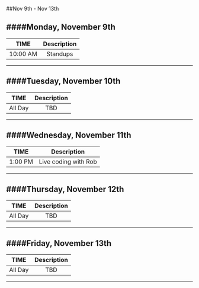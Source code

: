 ##Nov 9th - Nov 13th

####Monday, November 9th
---
|TIME| Description|
|:---:|:---:|
|10:00 AM|Standups|
---

####Tuesday, November 10th
---
|TIME| Description|
|:---:|:---:|
|All Day|TBD|
---

####Wednesday, November 11th
---
|TIME| Description|
|:---:|:---:|
|1:00 PM|Live coding with Rob|
---

####Thursday, November 12th
---
|TIME| Description|
|:---:|:---:|
|All Day|TBD|
---

####Friday, November 13th
---
|TIME| Description|
|:---:|:---:|
|All Day|TBD|
---
